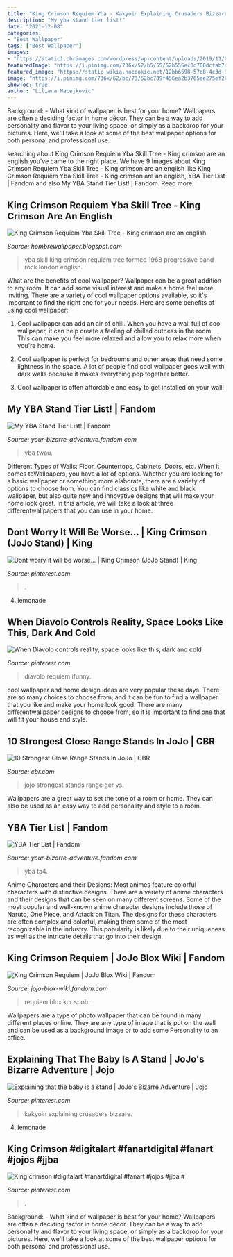 ```yaml
---
title: "King Crimson Requiem Yba - Kakyoin Explaining Crusaders Bizzare"
description: "My yba stand tier list!"
date: "2021-12-08"
categories:
- "Best Wallpaper"
tags: ["Best Wallpaper"]
images:
- "https://static1.cbrimages.com/wordpress/wp-content/uploads/2019/11/Crimson-vs-GER-Feature.jpg"
featuredImage: "https://i.pinimg.com/736x/52/b5/55/52b555ec0d700dcfab7a965cdb7a8aae.jpg"
featured_image: "https://static.wikia.nocookie.net/12bb6598-57d8-4c3d-90a9-af9e411924bd"
image: "https://i.pinimg.com/736x/62/bc/73/62bc739f456ea2b3765ee275ef20b025.jpg"
ShowToc: true
author: "Liliana Macejkovic"
---
```



Background: - What kind of wallpaper is best for your home?
Wallpapers are often a deciding factor in home décor. They can be a way to add personality and flavor to your living space, or simply as a backdrop for your pictures. Here, we'll take a look at some of the best wallpaper options for both personal and professional use.

	

		
searching about King Crimson Requiem Yba Skill Tree - King crimson are an english you've came to the right place. We have 9 Images about King Crimson Requiem Yba Skill Tree - King crimson are an english like King Crimson Requiem Yba Skill Tree - King crimson are an english, YBA Tier List | Fandom and also My YBA Stand Tier List! | Fandom. Read more:
		
    
## King Crimson Requiem Yba Skill Tree - King Crimson Are An English

<img loading=lazy src="https://i.redd.it/9jonvhq2tv451.jpg" onerror="this.onerror=null;this.src='https://tse1.mm.bing.net/th?id=OIP.dBfdfC0MboRNyDhh5ejxiAHaDb&amp;pid=15.1';" alt="King Crimson Requiem Yba Skill Tree - King crimson are an english">

_Source: hombrewallpaper.blogspot.com_

>yba skill king crimson requiem tree formed 1968 progressive band rock london english. 

	

What are the benefits of cool wallpaper?
Wallpaper can be a great addition to any room. It can add some visual interest and make a home feel more inviting. There are a variety of cool wallpaper options available, so it's important to find the right one for your needs. Here are some benefits of using cool wallpaper: 
1. Cool wallpaper can add an air of chill. When you have a wall full of cool wallpaper, it can help create a feeling of chilled outness in the room. This can make you feel more relaxed and allow you to relax more when you're home. 

2. Cool wallpaper is perfect for bedrooms and other areas that need some lightness in the space. A lot of people find cool wallpaper goes well with dark walls because it makes everything pop together better. 

3. Cool wallpaper is often affordable and easy to get installed on your wall!

    
## My YBA Stand Tier List! | Fandom

<img loading=lazy src="https://static.wikia.nocookie.net/dba27e52-d778-4e74-922c-792db9bfaf9d" onerror="this.onerror=null;this.src='https://tse2.mm.bing.net/th?id=OIP.A8hgL7gcms8z8WV4n9AxvQHaF3&amp;pid=15.1';" alt="My YBA Stand Tier List! | Fandom">

_Source: your-bizarre-adventure.fandom.com_

>yba twau. 

	

Different Types of Walls: Floor, Countertops, Cabinets, Doors, etc.
When it comes toWallpapers, you have a lot of options. Whether you are looking for a basic wallpaper or something more elaborate, there are a variety of options to choose from. You can find classics like white and black wallpaper, but also quite new and innovative designs that will make your home look great. In this article, we will take a look at three differentwallpapers that you can use in your home.

    
## Dont Worry It Will Be Worse... | King Crimson (JoJo Stand) | King

<img loading=lazy src="https://i.pinimg.com/736x/b2/c9/59/b2c9593f3ad486bae759b650499cf824.jpg" onerror="this.onerror=null;this.src='https://tse2.mm.bing.net/th?id=OIP.OkEBHK411eKLTiKT0Ke1UgHaO2&amp;pid=15.1';" alt="Dont worry it will be worse... | King Crimson (JoJo Stand) | King">

_Source: pinterest.com_

>. 

	

4. lemonade 

    
## When Diavolo Controls Reality, Space Looks Like This, Dark And Cold

<img loading=lazy src="https://i.pinimg.com/736x/5a/d7/24/5ad724364e41cfd65c0346cfcae19c7b.jpg" onerror="this.onerror=null;this.src='https://tse2.mm.bing.net/th?id=OIP.m2LUjlo7RkOc3Ze7-gwmrwHaLE&amp;pid=15.1';" alt="When Diavolo controls reality, space looks like this, dark and cold">

_Source: pinterest.com_

>diavolo requiem ifunny. 

	

cool wallpaper and home design ideas are very popular these days. There are so many choices to choose from, and it can be fun to find a wallpaper that you like and make your home look good. There are many differentwallpaper designs to choose from, so it is important to find one that will fit your house and style.

    
## 10 Strongest Close Range Stands In JoJo | CBR

<img loading=lazy src="https://static1.cbrimages.com/wordpress/wp-content/uploads/2019/11/Crimson-vs-GER-Feature.jpg" onerror="this.onerror=null;this.src='https://tse1.mm.bing.net/th?id=OIP.NcVXaRIotgfqcxeiPsZ6cAHaD6&amp;pid=15.1';" alt="10 Strongest Close Range Stands In JoJo | CBR">

_Source: cbr.com_

>jojo strongest stands range ger vs. 

	

Wallpapers are a great way to set the tone of a room or home. They can also be used as an easy way to add personality and style to a room.

    
## YBA Tier List | Fandom

<img loading=lazy src="https://static.wikia.nocookie.net/12bb6598-57d8-4c3d-90a9-af9e411924bd" onerror="this.onerror=null;this.src='https://tse1.mm.bing.net/th?id=OIP.1cw-9YXwUMiVcDmuq-oPewHaF4&amp;pid=15.1';" alt="YBA Tier List | Fandom">

_Source: your-bizarre-adventure.fandom.com_

>yba ta4. 

	

Anime Characters and their Designs: Most animes feature colorful characters with distinctive designs.
There are a variety of anime characters and their designs that can be seen on many different screens. Some of the most popular and well-known anime character designs include those of Naruto, One Piece, and Attack on Titan. The designs for these characters are often complex and colorful, making them some of the most recognizable in the industry. This popularity is likely due to their uniqueness as well as the intricate details that go into their design.

    
## King Crimson Requiem | JoJo Blox Wiki | Fandom

<img loading=lazy src="https://static.wikia.nocookie.net/jojo-blox-wiki/images/d/d2/Kcr.png/revision/latest?cb=20200413185900" onerror="this.onerror=null;this.src='https://tse2.mm.bing.net/th?id=OIP.t6e7wdkQOFiUBxxdvLpMZgHaEK&amp;pid=15.1';" alt="King Crimson Requiem | JoJo Blox Wiki | Fandom">

_Source: jojo-blox-wiki.fandom.com_

>requiem blox kcr spoh. 

	



Wallpapers are a type of photo wallpaper that can be found in many different places online. They are any type of image that is put on the wall and can be used as a background image or to add some Personality to an office.

    
## Explaining That The Baby Is A Stand | JoJo&#039;s Bizarre Adventure | Jojo

<img loading=lazy src="https://i.pinimg.com/736x/52/b5/55/52b555ec0d700dcfab7a965cdb7a8aae.jpg" onerror="this.onerror=null;this.src='https://tse2.mm.bing.net/th?id=OIP.AUo5hBsTrT5R8h_NtMwHzQHaEH&amp;pid=15.1';" alt="Explaining that the baby is a stand | JoJo&#039;s Bizarre Adventure | Jojo">

_Source: pinterest.com_

>kakyoin explaining crusaders bizzare. 

	

4. lemonade 

    
## King Crimson #digitalart #fanartdigital #fanart #jojos #jjba #

<img loading=lazy src="https://i.pinimg.com/736x/62/bc/73/62bc739f456ea2b3765ee275ef20b025.jpg" onerror="this.onerror=null;this.src='https://tse3.mm.bing.net/th?id=OIP.387GKhm5-EbVgIcx9MqvDwHaJC&amp;pid=15.1';" alt="King crimson #digitalart #fanartdigital #fanart #jojos #jjba #">

_Source: pinterest.com_

>. 

	

Background: - What kind of wallpaper is best for your home?
Wallpapers are often a deciding factor in home décor. They can be a way to add personality and flavor to your living space, or simply as a backdrop for your pictures. Here, we'll take a look at some of the best wallpaper options for both personal and professional use.


